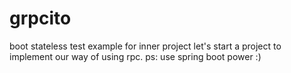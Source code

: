 # grpcito
boot stateless test example for inner project
let's start a project to implement our way of using rpc.
ps: use spring boot power :)